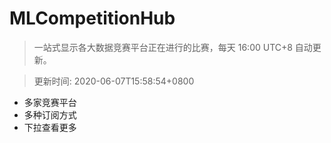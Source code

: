 # MLCompetitionHub

> 一站式显示各大数据竞赛平台正在进行的比赛，每天 16:00 UTC+8 自动更新。
  
> 更新时间: 2020-06-07T15:58:54+0800 

* 多家竞赛平台
* 多种订阅方式
* 下拉查看更多